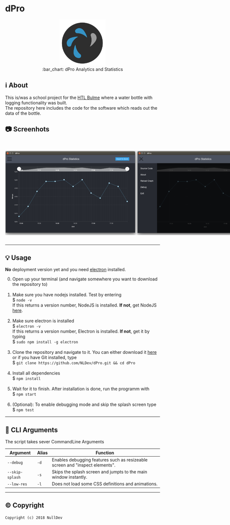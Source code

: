 # dPro

<p align="center">
<img height="150" width="auto" src="https://raw.githubusercontent.com/NLDev/dPro/master/src/icon/icon-full.png?token=AV312Hdrdi2twe6SESK1pT6HbRLxgRBXks5aa8_UwA%3D%3D" /><br>
:bar_chart: dPro Analytics and Statistics
</p>

## :information_source: About

This is/was a school project for the [HTL Bulme](http://bulme.at) where a water bottle with logging functionality was built. <br>
The repository here includes the code for the software which reads out the data of the bottle. 

## :camera: Screenhots 

<p align="center">
<br>
<div style="display:flex;">
<img height="275" width="auto" src="https://raw.githubusercontent.com/NLDev/dPro/master/demo/screen1.png" />
<img height="275" width="auto" src="https://raw.githubusercontent.com/NLDev/dPro/master/demo/screen2.png" />
</div>
<br>
</p>

<hr>

## :bulb: Usage

**No** deployment version yet and you need [electron](https://electronjs.org/) installed. <br>

0. Open up your terminal (and navigate somewhere you want to download the repository to) <br><br>
1. Make sure you have nodejs installed. Test by  entering <br>
$ `node -v` <br>
If this returns a version number, NodeJS is installed. **If not**, get NodeJS [here](https://nodejs.org/en/download/package-manager/)</a>. <br><br>
2. Make sure electron is installed <br>
$ `electron -v` <br>
If this returns a version number, Electron is installed. **If not**, get it by typing <br>
$ `sudo npm install -g electron` <br><br>
3. Clone the repository and navigate to it. You can either download it [here](https://github.com/NLDev/dPro/archive/master.zip) or if you have Git installed, type <br>
$ `git clone https://github.com/NLDev/dPro.git && cd dPro` <br><br>
4. Install all dependencies <br>
$ `npm install` <br><br>
5. Wait for it to finish. After installation is done, run the programm with <br>
$ `npm start` <br><br>
6. (Optional): To enable debugging mode and skip the splash screen type <br>
$ `npm test` <br>

<hr>

## :wrench: CLI Arguments

The script takes sever CommandLine Arguments

| Argument | Alias | Function |
| -------- | ----- | -------- |
| `--debug` | `-d` | Enables debugging features such as resizeable screen and "inspect elements". |
| `--skip-splash` | `-s` | Skips the splash screen and jumpts to the main window instantly. |
| `--low-res` | `-l` | Does not load some CSS definitions and animations. |

<hr>

## :copyright: Copyright

`Copyright (c) 2018 NullDev`
